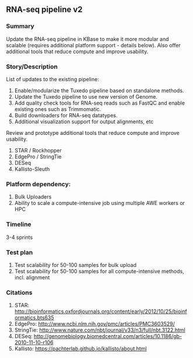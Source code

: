 ## RNA-seq pipeline v2

### Summary
Update the RNA-seq pipeline in KBase to make it more modular and scalable (requires additional platform support - details below). Also offer additional tools that reduce compute and improve usability.

### Story/Description
List of updates to the existing pipeline:
1. Enable/modularize the Tuxedo pipeline based on standalone methods.
2. Update the Tuxedo pipeline to use new version of Genome.
3. Add quality check tools for RNA-seq reads such as FastQC and enable existing ones such as Trimmomatic.
4. Build downloaders for RNA-seq datatypes.
5. Additional visualization support for output alignments, etc

Review and prototype additional tools that reduce compute and improve usability.
1. STAR / Rockhopper
2. EdgePro / StringTie
3. DESeq
4. Kallisto-Sleuth


### Platform dependency:
1. Bulk Uploaders
2. Ability to scale a compute-intensive job using multiple AWE workers or HPC


### Timeline
3-4 sprints

### Test plan
1. Test scalability for 50-100 samples for bulk upload
2. Test scalability for 50-100 samples for all compute-intensive methods, incl. alignment
### Citations
1. STAR: http://bioinformatics.oxfordjournals.org/content/early/2012/10/25/bioinformatics.bts635
2. EdgePro: http://www.ncbi.nlm.nih.gov/pmc/articles/PMC3603529/
3. StringTie: http://www.nature.com/nbt/journal/v33/n3/full/nbt.3122.html
4. DESeq: http://genomebiology.biomedcentral.com/articles/10.1186/gb-2010-11-10-r106
5. Kallisto: https://pachterlab.github.io/kallisto/about.html



